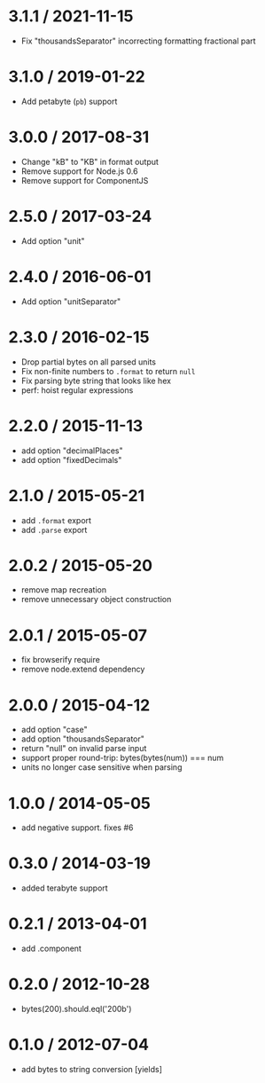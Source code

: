 3.1.1 / 2021-11-15
==================

* Fix "thousandsSeparator" incorrecting formatting fractional part

3.1.0 / 2019-01-22
==================

* Add petabyte (`pb`) support

3.0.0 / 2017-08-31
==================

* Change "kB" to "KB" in format output
* Remove support for Node.js 0.6
* Remove support for ComponentJS

2.5.0 / 2017-03-24
==================

* Add option "unit"

2.4.0 / 2016-06-01
==================

* Add option "unitSeparator"

2.3.0 / 2016-02-15
==================

* Drop partial bytes on all parsed units
* Fix non-finite numbers to `.format` to return `null`
* Fix parsing byte string that looks like hex
* perf: hoist regular expressions

2.2.0 / 2015-11-13
==================

* add option "decimalPlaces"
* add option "fixedDecimals"

2.1.0 / 2015-05-21
==================

* add `.format` export
* add `.parse` export

2.0.2 / 2015-05-20
==================

* remove map recreation
* remove unnecessary object construction

2.0.1 / 2015-05-07
==================

* fix browserify require
* remove node.extend dependency

2.0.0 / 2015-04-12
==================

* add option "case"
* add option "thousandsSeparator"
* return "null" on invalid parse input
* support proper round-trip: bytes(bytes(num)) === num
* units no longer case sensitive when parsing

1.0.0 / 2014-05-05
==================

* add negative support. fixes #6

0.3.0 / 2014-03-19
==================

* added terabyte support

0.2.1 / 2013-04-01
==================

* add .component

0.2.0 / 2012-10-28
==================

* bytes(200).should.eql('200b')

0.1.0 / 2012-07-04
==================

* add bytes to string conversion [yields]
